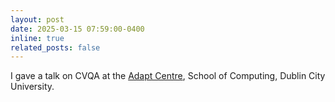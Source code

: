 ```yaml
---
layout: post
date: 2025-03-15 07:59:00-0400
inline: true
related_posts: false
---
```


I gave a talk on CVQA at the [Adapt Centre](https://www.adaptcentre.ie/), School of Computing, Dublin City University.